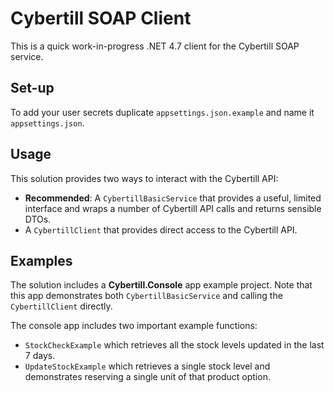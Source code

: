 # Cybertill SOAP Client 

This is a quick work-in-progress .NET 4.7 client for the Cybertill SOAP service.

## Set-up

To add your user secrets duplicate `appsettings.json.example` and name it `appsettings.json`.

## Usage

This solution provides two ways to interact with the Cybertill API:
- **Recommended**: A `CybertillBasicService` that provides a useful, limited interface and wraps a number of Cybertill API calls and returns sensible DTOs.
- A `CybertillClient` that provides direct access to the Cybertill API.

## Examples

The solution includes a **Cybertill.Console** app example project. Note that this app demonstrates both `CybertillBasicService` and calling the `CybertillClient` directly.

The console app includes two important example functions:
- `StockCheckExample` which retrieves all the stock levels updated in the last 7 days.
- `UpdateStockExample` which retrieves a single stock level and demonstrates reserving a single unit of that product option.
